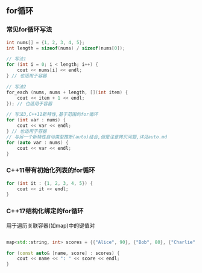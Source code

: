 ## for循环

### 常见for循环写法

```c++
int nums[] = {1, 2, 3, 4, 5};
int length = sizeof(nums) / sizeof(nums[0]);

// 写法1
for (int i = 0; i < length; i++) {
    cout << nums[i] << endl;
} // 也适用于容器

// 写法2
for_each (nums, nums + length, [](int item) {
    cout << item + 1 << endl;
}); // 也适用于容器

// 写法3,C++11新特性,基于范围的for循环
for (int var : nums) {
    cout << var << endl;
} // 也适用于容器
// 与另一个新特性自动类型推断(auto)结合,但是注意拷贝问题,详见auto.md
for (auto var : nums) {
    cout << var << endl;
}
```

### C++11带有初始化列表的for循环

```c++
for (int it : {1, 2, 3, 4, 5}) {
    cout << it << endl;
}
```

### C++17结构化绑定的for循环

用于遍历关联容器(如map)中的键值对

```c++

map<std::string, int> scores = {{"Alice", 90}, {"Bob", 80}, {"Charlie", 70}};

for (const auto& [name, score] : scores) {
    cout << name << ": " << score << endl;
}
```

